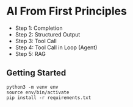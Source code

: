 # AI From First Principles

- Step 1: Completion
- Step 2: Structured Output
- Step 3: Tool Call
- Step 4: Tool Call in Loop (Agent)
- Step 5: RAG

## Getting Started

```
python3 -m venv env
source env/bin/activate
pip install -r requirements.txt
```
